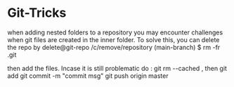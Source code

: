 # Git-Tricks

when adding nested folders to a repository you may encounter challenges when git files are created in the inner folder. To solve this,
you can delete the repo by delete@git-repo  /c/remove/repository (main-branch)
$ rm -fr .git

then add the files. Incase it is still problematic do : git rm --cached <foldername> , then
git add <foldername>
git commit -m "commit msg"
git push origin master
